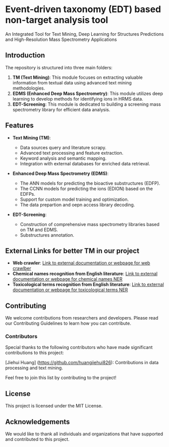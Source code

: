 # Event-driven taxonomy (EDT) based non-target analysis tool

An Integrated Tool for Text Mining, Deep Learning for Structures Predictions and High-Resolution Mass Spectrometry Applications

## Introduction

The repository is structured into three main folders:

1. **TM (Text Mining)**: This module focuses on extracting valuable information from textual data using advanced text mining methodologies.
2. **EDMS (Enhanced Deep Mass Spectrometry)**: This module utilizes deep learning to develop methods for identifying ions in HRMS data.
3. **EDT-Screening**: This module is dedicated to building a screening mass spectrometry library for efficient data analysis.

## Features

- **Text Mining (TM)**:
  - Data sources query and literature scrapy.
  - Advanced text processing and feature extraction.
  - Keyword analysis and semantic mapping.
  - Integration with external databases for enriched data retrieval.

- **Enhanced Deep Mass Spectrometry (EDMS)**:
  - The ANN models for predicting the bioactive substructures (EDFP).
  - The CCNN models for predicting the ions (EDION) based on the EDFPs.
  - Support for custom model training and optimization.
  - The data prepartion and oepn access library decoding.

- **EDT-Screening**:
  - Construction of comprehensive mass spectrometry libraries based on TM and EDMS.
  - Substructures annotation.

## External Links for better TM in our project

- **Web crawler**: [Link to external documentation or webpage for web crawlber](https://github.com/huangjiehui826/sci_hub_crawler_v1/tree/main/sci_hub_crawler_v1)
- **Chemical names recognition from English literature**: [Link to external documentation or webpage for chemical names NER](https://github.com/huangjiehui826/chemical_ner_v1)
- **Toxicological terms recognition from English literature**: [Link to external documentation or webpage for toxicological terms NER](https://github.com/huangjiehui826/aop_ner_v1)

## Contributing

We welcome contributions from researchers and developers. Please read our Contributing Guidelines to learn how you can contribute.

### Contributors
Special thanks to the following contributors who have made significant contributions to this project:

[Jiehui Huang] (https://github.com/huangjiehui826): Contributions in data processing and text mining.

Feel free to join this list by contributing to the project!

## License

This project is licensed under the MIT License.

## Acknowledgements

We would like to thank all individuals and organizations that have supported and contributed to this project.
